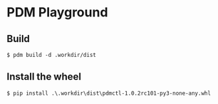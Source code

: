 # PDM Playground


## Build

```
$ pdm build -d .workdir/dist

```

## Install the wheel

```
$ pip install .\.workdir\dist\pdmctl-1.0.2rc101-py3-none-any.whl
```

